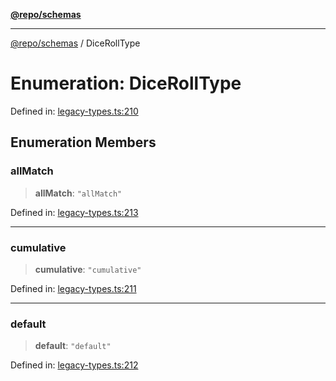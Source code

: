 [**@repo/schemas**](../README.md)

***

[@repo/schemas](../globals.md) / DiceRollType

# Enumeration: DiceRollType

Defined in: [legacy-types.ts:210](https://github.com/alexqguo/drinking-board-game-v3/blob/ec7abd0ff51ebbb80af13ca3c5b158ba2e0616aa/packages/schemas/src/legacy-types.ts#L210)

## Enumeration Members

### allMatch

> **allMatch**: `"allMatch"`

Defined in: [legacy-types.ts:213](https://github.com/alexqguo/drinking-board-game-v3/blob/ec7abd0ff51ebbb80af13ca3c5b158ba2e0616aa/packages/schemas/src/legacy-types.ts#L213)

***

### cumulative

> **cumulative**: `"cumulative"`

Defined in: [legacy-types.ts:211](https://github.com/alexqguo/drinking-board-game-v3/blob/ec7abd0ff51ebbb80af13ca3c5b158ba2e0616aa/packages/schemas/src/legacy-types.ts#L211)

***

### default

> **default**: `"default"`

Defined in: [legacy-types.ts:212](https://github.com/alexqguo/drinking-board-game-v3/blob/ec7abd0ff51ebbb80af13ca3c5b158ba2e0616aa/packages/schemas/src/legacy-types.ts#L212)
